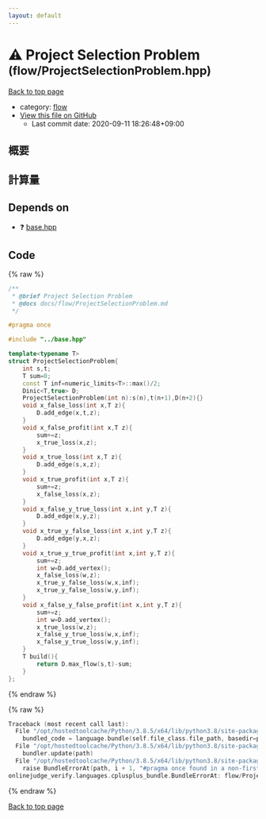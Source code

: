 ```yaml
---
layout: default
---
```


<!-- mathjax config similar to math.stackexchange -->
<script type="text/javascript" async
  src="https://cdnjs.cloudflare.com/ajax/libs/mathjax/2.7.5/MathJax.js?config=TeX-MML-AM_CHTML">
</script>
<script type="text/x-mathjax-config">
  MathJax.Hub.Config({
    TeX: { equationNumbers: { autoNumber: "AMS" }},
    tex2jax: {
      inlineMath: [ ['$','$'] ],
      processEscapes: true
    },
    "HTML-CSS": { matchFontHeight: false },
    displayAlign: "left",
    displayIndent: "2em"
  });
</script>

<script type="text/javascript" src="https://cdnjs.cloudflare.com/ajax/libs/jquery/3.4.1/jquery.min.js"></script>
<script src="https://cdn.jsdelivr.net/npm/jquery-balloon-js@1.1.2/jquery.balloon.min.js" integrity="sha256-ZEYs9VrgAeNuPvs15E39OsyOJaIkXEEt10fzxJ20+2I=" crossorigin="anonymous"></script>
<script type="text/javascript" src="../../assets/js/copy-button.js"></script>
<link rel="stylesheet" href="../../assets/css/copy-button.css" />


# :warning: Project Selection Problem <small>(flow/ProjectSelectionProblem.hpp)</small>

<a href="../../index.html">Back to top page</a>

* category: <a href="../../index.html#cff5497121104c2b8e0cb41ed2083a9b">flow</a>
* <a href="{{ site.github.repository_url }}/blob/master/flow/ProjectSelectionProblem.hpp">View this file on GitHub</a>
    - Last commit date: 2020-09-11 18:26:48+09:00




## 概要

## 計算量

## Depends on

* :question: <a href="../base.hpp.html">base.hpp</a>


## Code

<a id="unbundled"></a>
{% raw %}
```cpp
/**
 * @brief Project Selection Problem
 * @docs docs/flow/ProjectSelectionProblem.md
 */

#pragma once

#include "../base.hpp"

template<typename T>
struct ProjectSelectionProblem{
    int s,t;
    T sum=0;
    const T inf=numeric_limits<T>::max()/2;
    Dinic<T,true> D;
    ProjectSelectionProblem(int n):s(n),t(n+1),D(n+2){}
    void x_false_loss(int x,T z){
        D.add_edge(x,t,z);
    }
    void x_false_profit(int x,T z){
        sum+=z;
        x_true_loss(x,z);
    }
    void x_true_loss(int x,T z){
        D.add_edge(s,x,z);
    }
    void x_true_profit(int x,T z){
        sum+=z;
        x_false_loss(x,z);
    }
    void x_false_y_true_loss(int x,int y,T z){
        D.add_edge(x,y,z);
    }
    void x_true_y_false_loss(int x,int y,T z){
        D.add_edge(y,x,z);
    }
    void x_true_y_true_profit(int x,int y,T z){
        sum+=z;
        int w=D.add_vertex();
        x_false_loss(w,z);
        x_true_y_false_loss(w,x,inf);
        x_true_y_false_loss(w,y,inf);
    }
    void x_false_y_false_profit(int x,int y,T z){
        sum+=z;
        int w=D.add_vertex();
        x_true_loss(w,z);
        x_false_y_true_loss(w,x,inf);
        x_false_y_true_loss(w,y,inf);
    }
    T build(){
        return D.max_flow(s,t)-sum;
    }
};
```
{% endraw %}

<a id="bundled"></a>
{% raw %}
```cpp
Traceback (most recent call last):
  File "/opt/hostedtoolcache/Python/3.8.5/x64/lib/python3.8/site-packages/onlinejudge_verify/docs.py", line 349, in write_contents
    bundled_code = language.bundle(self.file_class.file_path, basedir=pathlib.Path.cwd())
  File "/opt/hostedtoolcache/Python/3.8.5/x64/lib/python3.8/site-packages/onlinejudge_verify/languages/cplusplus.py", line 185, in bundle
    bundler.update(path)
  File "/opt/hostedtoolcache/Python/3.8.5/x64/lib/python3.8/site-packages/onlinejudge_verify/languages/cplusplus_bundle.py", line 310, in update
    raise BundleErrorAt(path, i + 1, "#pragma once found in a non-first line")
onlinejudge_verify.languages.cplusplus_bundle.BundleErrorAt: flow/ProjectSelectionProblem.hpp: line 6: #pragma once found in a non-first line

```
{% endraw %}

<a href="../../index.html">Back to top page</a>

